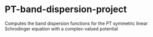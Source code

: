 # PT-band-dispersion-project
Computes the band dispersion functions for the PT symmetric linear Schrodinger equation with a complex-valued potential
